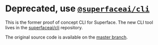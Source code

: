 # Deprecated, use [`@superfaceai/cli`](https://www.npmjs.com/package/@superfaceai/cli)

This is the former proof of concept CLI for Superface. The new CLI tool lives in the [superfaceai/cli](https://github.com/superfaceai/cli) repository.

The original source code is available on the [master branch](https://github.com/superfaceai/superface-cli/tree/master).

